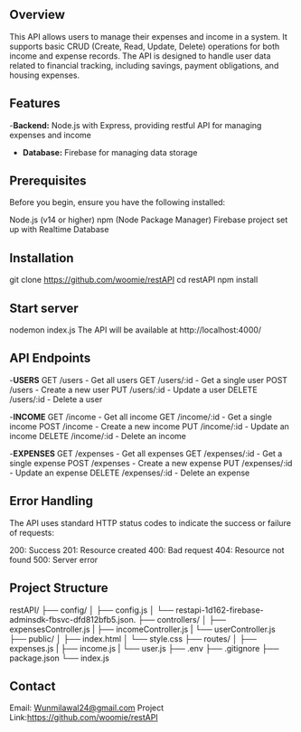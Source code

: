 ## Overview
This API allows users to manage their expenses and income in a system. It supports basic CRUD (Create, Read, Update, Delete) operations for both income and expense records. The API is designed to handle user data related to financial tracking, including savings, payment obligations, and housing expenses.

## Features
-**Backend:** Node.js with Express, providing restful API for managing expenses and income
- **Database:** Firebase for managing data storage

## Prerequisites
Before you begin, ensure you have the following installed:

Node.js (v14 or higher)
npm (Node Package Manager)
Firebase project set up with Realtime Database

## Installation
git clone https://github.com/woomie/restAPI
cd restAPI
npm install

## Start server
nodemon index.js
The API will be available at http://localhost:4000/

## API Endpoints

-**USERS**
GET /users - Get all users
GET /users/:id - Get a single user
POST /users - Create a new user
PUT /users/:id - Update a user
DELETE /users/:id - Delete a user

-**INCOME**
GET /income - Get all income
GET /income/:id - Get a single income
POST /income - Create a new income
PUT /income/:id - Update an income
DELETE /income/:id - Delete an income

-**EXPENSES**
GET /expenses - Get all expenses
GET /expenses/:id - Get a single expense
POST /expenses - Create a new expense
PUT /expenses/:id - Update an expense
DELETE /expenses/:id - Delete an expense


## Error Handling
The API uses standard HTTP status codes to indicate the success or failure of requests:

200: Success
201: Resource created
400: Bad request
404: Resource not found
500: Server error

## Project Structure
restAPI/
├── config/
│   ├── config.js
│   └── restapi-1d162-firebase-adminsdk-fbsvc-dfd812bfb5.json.
├── controllers/
│   ├── expensesController.js
|   ├── incomeController.js
|   └── userController.js
├── public/
│   ├── index.html
│   └── style.css
├── routes/
│   ├── expenses.js
|   ├── income.js
|   └── user.js
├── .env
├── .gitignore
├── package.json
└── index.js

## Contact
Email: Wunmilawal24@gmail.com
Project Link:https://github.com/woomie/restAPI